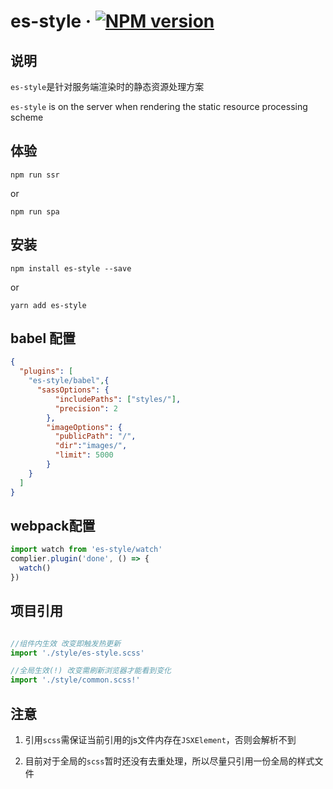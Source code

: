# es-style &middot; [![NPM version](https://img.shields.io/npm/v/es-style.svg)](https://www.npmjs.com/package/es-style)

## 说明

`es-style`是针对服务端渲染时的静态资源处理方案

`es-style` is on the server when rendering the static resource processing scheme

## 体验

```shell
npm run ssr
```

or
```shell
npm run spa
```

## 安装

```shell
npm install es-style --save
```

or

```shell
yarn add es-style
```

## babel 配置
```json
{
  "plugins": [
    "es-style/babel",{
      "sassOptions": {
          "includePaths": ["styles/"],
          "precision": 2
        },
        "imageOptions": {
          "publicPath": "/",
          "dir":"images/",
          "limit": 5000
        }
    }
  ]
}
```

## webpack配置
```js
import watch from 'es-style/watch'
complier.plugin('done', () => {  
  watch()
})
```

## 项目引用
```js

//组件内生效 改变即触发热更新
import './style/es-style.scss'

//全局生效(!) 改变需刷新浏览器才能看到变化
import './style/common.scss!'
```

## 注意

1. 引用`scss`需保证当前引用的js文件内存在`JSXElement`，否则会解析不到

2. 目前对于全局的`scss`暂时还没有去重处理，所以尽量只引用一份全局的样式文件

